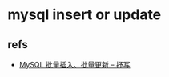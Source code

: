 # mysql insert or update

## refs

- [MySQL 批量插入、批量更新 – 抒写](https://blog.zhengxianjun.com/2017/06/mysql-batch-insert-update/)
